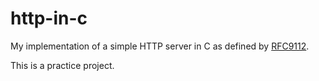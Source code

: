 # http-in-c

My implementation of a simple HTTP server in C as defined by [RFC9112](https://datatracker.ietf.org/doc/html/rfc9112).

This is a practice project.
